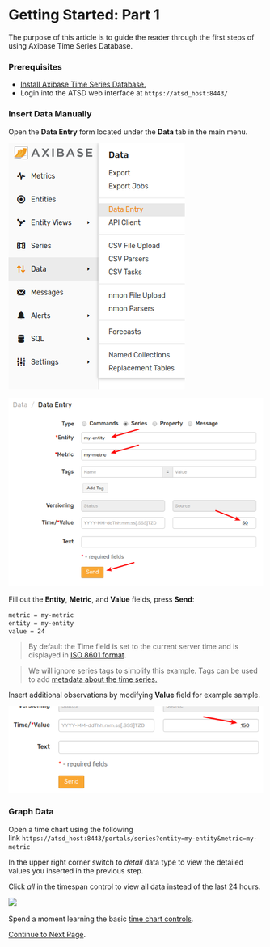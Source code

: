 # Getting Started: Part 1

The purpose of this article is to guide the reader through the first steps of using Axibase Time Series Database.

### Prerequisites

* [Install Axibase Time Series Database.](../installation/README.md)
* Login into the ATSD web interface at `https://atsd_host:8443/`

### Insert Data Manually

Open the **Data Entry** form located under the **Data** tab in the main menu.

![](resources/getting-started_1.png)

![](resources/getting-started_2.png)

Fill out the **Entity**, **Metric**, and **Value** fields, press **Send**:

```properties
metric = my-metric
entity = my-entity
value = 24
```

> By default the Time field is set to the current server time and is displayed in [ISO 8601 format](https://en.wikipedia.org/wiki/ISO_8601).

> We will ignore series tags to simplify this example. Tags can be used to add [metadata about the time series.](https://axibase.com/products/axibase-time-series-database/data-model/)

Insert additional observations by modifying **Value** field for example sample.

![](resources/getting-started_3.png)

### Graph Data

Open a time chart using the following link `https://atsd_host:8443/portals/series?entity=my-entity&metric=my-metric`

In the upper right corner switch to _detail_ data type to view the detailed values you inserted in the previous step.

Click _all_ in the timespan control to view all data instead of the last 24 hours.

![](resources/hello_world_time_chart4.png)

Spend a moment learning the basic [time chart controls](http://axibase.com/products/axibase-time-series-database/visualization/widgets/time-chart/).

[Continue to Next Page](getting-started-2.md).